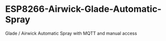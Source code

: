 # ESP8266-Airwick-Glade-Automatic-Spray
Glade / Airwick Automatic Spray with MQTT and manual access
